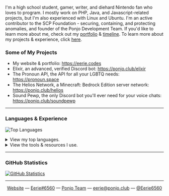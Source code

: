 I'm a high school student, gamer, writer, and diehard Nintendo fan who loves to program. I mostly work on PHP, Java, and Javascript-related projects, but I'm also experienced with Linux and Ubuntu. I'm an active contributor to the SCP Foundation - securing, containing, and protecting anomalies, and founder of the Ponjo Development Team. If you'd like to learn more about me, check out my [portfolio](https://eerie.codes) & [timeline](https://eerie.codes/timeline). To learn more about my projects & experience, click [here](https://ponjo.club).

### Some of My Projects

- My website & portfolio: https://eerie.codes
- Elixir, an advanced, verified Discord bot: https://ponjo.club/elixir
- The Pronoun API, the API for all your LGBTQ needs: https://pronoun.space
- The Helios Network, a Minecraft: Bedrock Edition server network: https://ponjo.club/helios
- Sound Pewp, the only Discord bot you'll ever need for your voice chats: https://ponjo.club/soundpewp

---

### Languages & Experience

![Top Languages](https://github-readme-stats.vercel.app/api/top-langs/?username=Eerie6560&langs_count=8&layout=compact)<br>

<details>
<summary>View my top languages.</summary>
  <br> 
  <ul>
    <li>PHP</li>
    <li>JavaScript</li>
    <li>TypeScript</li>
    <li>HTML & CSS</li>
    <li>Java</li>
    <li>Markdown (obviously!)</li>
</details>  
  
<details>
<summary>View the tools & resources I use.</summary>
  <br> 
  <ul>
    <li>Node.js</li>
    <li>MySQL & SqLite</li>
    <li>Ubuntu</li>
    <li>Intellij IDEA</li>
</details>    
  
---
  
### GitHub Statistics
  
[![GitHub Statistics](https://github-readme-stats.vercel.app/api?username=Eerie6560&show_icons=true&hide=prs,issues)](https://eerie.codes)
  
---
  
<div align="center">
  <a href="https://eerie.codes">Website</a> —
  <a href="https://ponjo.club/discord">Eerie#6560</a> —
  <a href="https://ponjo.club">Ponjo Team</a> —
  <a href="mailto:eerie@ponjo.club">eerie@ponjo.club</a> —
  <a href="https://twitter.com/Eerie6560">@Eerie6560</a>
</div>
